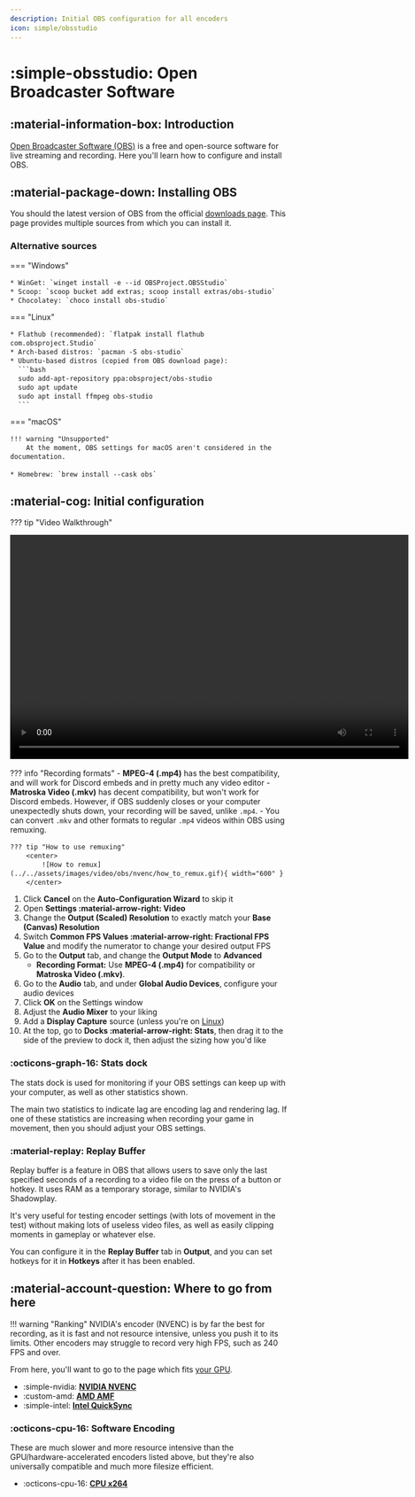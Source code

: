 ```yaml
---
description: Initial OBS configuration for all encoders
icon: simple/obsstudio
---
```


# :simple-obsstudio: Open Broadcaster Software 

## :material-information-box: Introduction
[Open Broadcaster Software (OBS)](https://obsproject.com) is a free and open-source software for live streaming and recording. Here you'll learn how to configure and install OBS.

## :material-package-down: Installing OBS
You should the latest version of OBS from the official [downloads page](https://obsproject.com/download). This page provides multiple sources from which you can install it.

### Alternative sources

=== "Windows"

    * WinGet: `winget install -e --id OBSProject.OBSStudio`
    * Scoop: `scoop bucket add extras; scoop install extras/obs-studio`
    * Chocolatey: `choco install obs-studio`

=== "Linux"

    * Flathub (recommended): `flatpak install flathub com.obsproject.Studio`
    * Arch-based distros: `pacman -S obs-studio`
    * Ubuntu-based distros (copied from OBS download page):
      ```bash
      sudo add-apt-repository ppa:obsproject/obs-studio
      sudo apt update
      sudo apt install ffmpeg obs-studio
      ```

=== "macOS"

    !!! warning "Unsupported"
        At the moment, OBS settings for macOS aren't considered in the documentation.

    * Homebrew: `brew install --cask obs`

## :material-cog: Initial configuration

??? tip "Video Walkthrough"
    <center>
        <video width="720" height="405" controls>
            <source id="mp4" src="../../assets/videos/video/obs/obs-initial-config.mp4" type="video/mp4">
        </video>
    </center>

??? info "Recording formats"
    - **MPEG-4 (.mp4)** has the best compatibility, and will work for Discord embeds and in pretty much any video editor
    - **Matroska Video (.mkv)** has decent compatibility, but won't work for Discord embeds. However, if OBS suddenly closes or your computer unexpectedly shuts down, your recording will be saved, unlike `.mp4`.
        - You can convert `.mkv` and other formats to regular `.mp4` videos within OBS using remuxing.
    
    ??? tip "How to use remuxing"
        <center>
            ![How to remux](../../assets/images/video/obs/nvenc/how_to_remux.gif){ width="600" }
        </center>

1. Click **Cancel** on the **Auto-Configuration Wizard** to skip it
2. Open **Settings :material-arrow-right: Video**
3. Change the **Output (Scaled) Resolution** to exactly match your **Base (Canvas) Resolution**
4. Switch **Common FPS Values :material-arrow-right: Fractional FPS Value** and modify the numerator to change your desired output FPS
5. Go to the **Output** tab, and change the **Output Mode** to **Advanced**
    - **Recording Format:** Use **MPEG-4 (.mp4)** for compatibility or **Matroska Video (.mkv)**.
6. Go to the **Audio** tab, and under **Global Audio Devices**, configure your audio devices
7. Click **OK** on the Settings window
8. Adjust the **Audio Mixer** to your liking
9. Add a **Display Capture** source (unless you're on [Linux](linux/index.md))
10. At the top, go to **Docks :material-arrow-right: Stats**, then drag it to the side of the preview to dock it, then adjust the sizing how you'd like

### :octicons-graph-16: Stats dock
The stats dock is used for monitoring if your OBS settings can keep up with your computer, as well as other statistics shown.

The main two statistics to indicate lag are encoding lag and rendering lag. If one of these statistics are increasing when recording your game in movement, then you should adjust your OBS settings.

### :material-replay: Replay Buffer
Replay buffer is a feature in OBS that allows users to save only the last specified seconds of a recording to a video file on the press of a button or hotkey. It uses RAM as a temporary storage, similar to NVIDIA's Shadowplay.

It's very useful for testing encoder settings (with lots of movement in the test) without making lots of useless video files, as well as easily clipping moments in gameplay or whatever else.

You can configure it in the **Replay Buffer** tab in **Output**, and you can set hotkeys for it in **Hotkeys** after it has been enabled.

## :material-account-question: Where to go from here

!!! warning "Ranking"
    NVIDIA's encoder (NVENC) is by far the best for recording, as it is fast and not resource intensive, unless you push it to its limits. Other encoders may struggle to record very high FPS, such as 240 FPS and over.

From here, you'll want to go to the page which fits [your GPU](https://www.microsoft.com/en-us/windows/learning-center/how-to-check-gpu "How to check your GPU in Windows").

- :simple-nvidia: [**NVIDIA NVENC**](nvenc.md)
- :custom-amd: [**AMD AMF**](amf.md)
- :simple-intel: [**Intel QuickSync**](quicksync.md)

### :octicons-cpu-16: Software Encoding

These are much slower and more resource intensive than the GPU/hardware-accelerated encoders listed above, but they're also universally compatible and much more filesize efficient.

- :octicons-cpu-16: [**CPU x264**](x264.md)